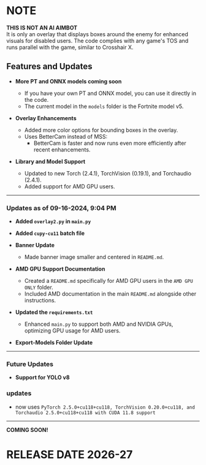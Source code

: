 # NOTE
**THIS IS NOT AN AI AIMBOT**  
It is only an overlay that displays boxes around the enemy for enhanced visuals for disabled users. The code complies with any game's TOS and runs parallel with the game, similar to Crosshair X.

## Features and Updates

- **More PT and ONNX models coming soon**
  - If you have your own PT and ONNX model, you can use it directly in the code.
  - The current model in the `models` folder is the Fortnite model v5.
  
- **Overlay Enhancements**
  - Added more color options for bounding boxes in the overlay.
  - Uses BetterCam instead of MSS:
    - BetterCam is faster and now runs even more efficiently after recent enhancements.
    
- **Library and Model Support**
  - Updated to new Torch (2.4.1), TorchVision (0.19.1), and Torchaudio (2.4.1).
  - Added support for AMD GPU users.

---

### Updates as of 09-16-2024, 9:04 PM

- **Added `overlay2.py` in `main.py`**
- **Added `cupy-cu11` batch file**
- **Banner Update**
  - Made banner image smaller and centered in `README.md`.
  
- **AMD GPU Support Documentation**
  - Created a `README.md` specifically for AMD GPU users in the `AMD GPU ONLY` folder.
  - Included AMD documentation in the main `README.md` alongside other instructions.
  
- **Updated the `requirements.txt`**
  - Enhanced `main.py` to support both AMD and NVIDIA GPUs, optimizing GPU usage for AMD users.

- **Export-Models Folder Update**

---

### Future Updates
- **Support for YOLO v8**

### updates 
- now uses `PyTorch 2.5.0+cu118+cu118, TorchVision 0.20.0+cu118, and Torchaudio 2.5.0+cu118+cu118 with CUDA 11.8 support`
---

**COMING SOON!**



# RELEASE DATE 2026-27
